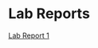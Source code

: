 # Lab Reports
[Lab Report 1](https://orlandofang.github.io/cse15l-lab-reports/lab-report-1-week-2.html)
